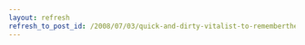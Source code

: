 ```yaml
---
layout: refresh
refresh_to_post_id: /2008/07/03/quick-and-dirty-vitalist-to-rememberthemilk-migration-script
---
```

